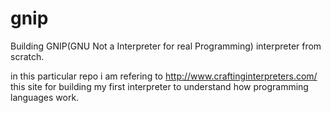 # gnip
Building GNIP(GNU Not a  Interpreter for real Programming) interpreter from scratch. 


in this particular repo i am refering to http://www.craftinginterpreters.com/ this site for building my first interpreter to understand how programming languages work.
